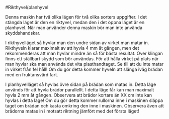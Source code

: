 #Rikthyvel/planhyvel

Denna maskin har två olika lägen för två olika sorters uppgifter. I det stängda läget är den en riktyvel, medan den i det öppna läget är en planhyvel. När man använder denna maskin bör man inte använda skyddshandskar.

I rikthyvelläget så hyvlar man den undre sidan av virket man matar in. Rikthyveln klarar maximalt av att hyvla 4 mm åt gången, men det rekommenderas att man hyvlar mindre än så för bästa resultat. Över klingan finns ett ställbart skydd som bör användas. För att hålla virket på plats när man hyvlar ska man använda det vita plasthandtaget. Se till att du inte matar in virket från fel håll! Om du gör detta kommer hyveln att slänga iväg brädan med en fruktansvärd fart.

I planhyvelläget så hyvlas övre sidan på brädan som matas in. Detta läge används för att hyvla brädor parallellt. I detta läge får kan man maximalt hyvla 2 mm åt gången. Observera att brädor kortare än XX cm inte kan hyvlas i detta läge! Om du gör detta kommer rullorna inne i maskinen släppa taget om brädan och kasta omkring den inne i maskinen. Observera även att brädorna matas in i motsatt riktning jämfört med det första läget!
